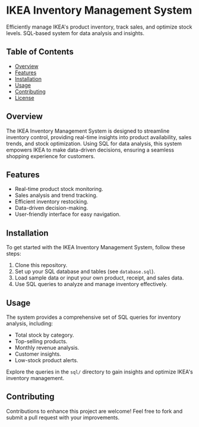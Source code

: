 # IKEA Inventory Management System

Efficiently manage IKEA's product inventory, track sales, and optimize stock levels. SQL-based system for data analysis and insights.

## Table of Contents
- [Overview](#overview)
- [Features](#features)
- [Installation](#installation)
- [Usage](#usage)
- [Contributing](#contributing)
- [License](#license)

## Overview

The IKEA Inventory Management System is designed to streamline inventory control, providing real-time insights into product availability, sales trends, and stock optimization. Using SQL for data analysis, this system empowers IKEA to make data-driven decisions, ensuring a seamless shopping experience for customers.

## Features

- Real-time product stock monitoring.
- Sales analysis and trend tracking.
- Efficient inventory restocking.
- Data-driven decision-making.
- User-friendly interface for easy navigation.

## Installation

To get started with the IKEA Inventory Management System, follow these steps:
1. Clone this repository.
2. Set up your SQL database and tables (see `database.sql`).
3. Load sample data or input your own product, receipt, and sales data.
4. Use SQL queries to analyze and manage inventory effectively.

## Usage

The system provides a comprehensive set of SQL queries for inventory analysis, including:
- Total stock by category.
- Top-selling products.
- Monthly revenue analysis.
- Customer insights.
- Low-stock product alerts.

Explore the queries in the `sql/` directory to gain insights and optimize IKEA's inventory management.

## Contributing

Contributions to enhance this project are welcome! Feel free to fork and submit a pull request with your improvements.


